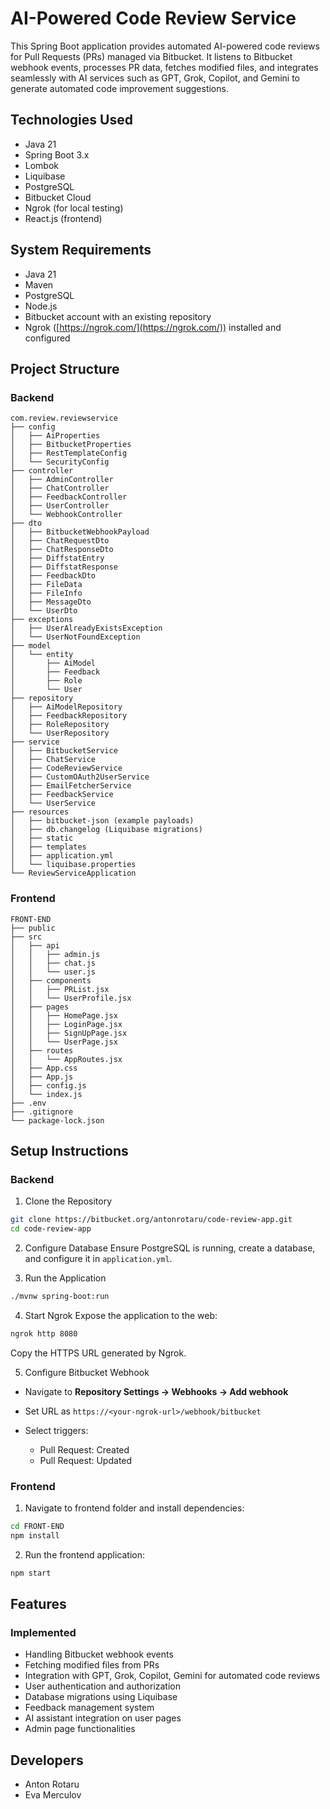 # AI-Powered Code Review Service

This Spring Boot application provides automated AI-powered code reviews for Pull Requests (PRs) managed via Bitbucket. It listens to Bitbucket webhook events, processes PR data, fetches modified files, and integrates seamlessly with AI services such as GPT, Grok, Copilot, and Gemini to generate automated code improvement suggestions.

## Technologies Used

* Java 21
* Spring Boot 3.x
* Lombok
* Liquibase
* PostgreSQL
* Bitbucket Cloud
* Ngrok (for local testing)
* React.js (frontend)

## System Requirements

* Java 21
* Maven
* PostgreSQL
* Node.js
* Bitbucket account with an existing repository
* Ngrok ([https://ngrok.com/](https://ngrok.com/)) installed and configured

## Project Structure

### Backend

```
com.review.reviewservice
├── config
│   ├── AiProperties
│   ├── BitbucketProperties
│   ├── RestTemplateConfig
│   └── SecurityConfig
├── controller
│   ├── AdminController
│   ├── ChatController
│   ├── FeedbackController
│   ├── UserController
│   └── WebhookController
├── dto
│   ├── BitbucketWebhookPayload
│   ├── ChatRequestDto
│   ├── ChatResponseDto
│   ├── DiffstatEntry
│   ├── DiffstatResponse
│   ├── FeedbackDto
│   ├── FileData
│   ├── FileInfo
│   ├── MessageDto
│   └── UserDto
├── exceptions
│   ├── UserAlreadyExistsException
│   └── UserNotFoundException
├── model
│   └── entity
│       ├── AiModel
│       ├── Feedback
│       ├── Role
│       └── User
├── repository
│   ├── AiModelRepository
│   ├── FeedbackRepository
│   ├── RoleRepository
│   └── UserRepository
├── service
│   ├── BitbucketService
│   ├── ChatService
│   ├── CodeReviewService
│   ├── CustomOAuth2UserService
│   ├── EmailFetcherService
│   ├── FeedbackService
│   └── UserService
├── resources
│   ├── bitbucket-json (example payloads)
│   ├── db.changelog (Liquibase migrations)
│   ├── static
│   ├── templates
│   ├── application.yml
│   └── liquibase.properties
└── ReviewServiceApplication
```

### Frontend

```
FRONT-END
├── public
├── src
│   ├── api
│   │   ├── admin.js
│   │   ├── chat.js
│   │   └── user.js
│   ├── components
│   │   ├── PRList.jsx
│   │   └── UserProfile.jsx
│   ├── pages
│   │   ├── HomePage.jsx
│   │   ├── LoginPage.jsx
│   │   ├── SignUpPage.jsx
│   │   └── UserPage.jsx
│   ├── routes
│   │   └── AppRoutes.jsx
│   ├── App.css
│   ├── App.js
│   ├── config.js
│   └── index.js
├── .env
├── .gitignore
└── package-lock.json
```

## Setup Instructions

### Backend

1. Clone the Repository

```bash
git clone https://bitbucket.org/antonrotaru/code-review-app.git
cd code-review-app
```

2. Configure Database
   Ensure PostgreSQL is running, create a database, and configure it in `application.yml`.

3. Run the Application

```bash
./mvnw spring-boot:run
```

4. Start Ngrok
   Expose the application to the web:

```bash
ngrok http 8080
```

Copy the HTTPS URL generated by Ngrok.

5. Configure Bitbucket Webhook

* Navigate to **Repository Settings → Webhooks → Add webhook**
* Set URL as `https://<your-ngrok-url>/webhook/bitbucket`
* Select triggers:

  * Pull Request: Created
  * Pull Request: Updated

### Frontend

1. Navigate to frontend folder and install dependencies:

```bash
cd FRONT-END
npm install
```

2. Run the frontend application:

```bash
npm start
```

## Features

### Implemented

* Handling Bitbucket webhook events
* Fetching modified files from PRs
* Integration with GPT, Grok, Copilot, Gemini for automated code reviews
* User authentication and authorization
* Database migrations using Liquibase
* Feedback management system
* AI assistant integration on user pages
* Admin page functionalities

## Developers

* Anton Rotaru
* Eva Merculov

